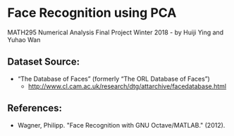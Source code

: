# Face Recognition using PCA
MATH295 Numerical Analysis Final Project Winter 2018 - by Huiji Ying and Yuhao Wan

## Dataset Source:
- “The Database of Faces” (formerly “The ORL Database of Faces”)
  - http://www.cl.cam.ac.uk/research/dtg/attarchive/facedatabase.html

## References:
- Wagner, Philipp. "Face Recognition with GNU Octave/MATLAB." (2012).
